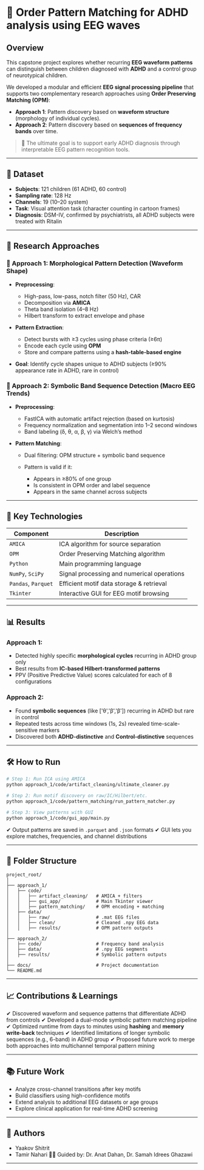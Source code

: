 

# 🧠 Order Pattern Matching for ADHD analysis using EEG waves

## Overview

This capstone project explores whether recurring **EEG waveform patterns** can distinguish between children diagnosed with **ADHD** and a control group of neurotypical children.

We developed a modular and efficient **EEG signal processing pipeline** that supports two complementary research approaches using **Order Preserving Matching (OPM)**:

* **Approach 1**: Pattern discovery based on **waveform structure** (morphology of individual cycles).
* **Approach 2**: Pattern discovery based on **sequences of frequency bands** over time.

> 🎯 The ultimate goal is to support early ADHD diagnosis through interpretable EEG pattern recognition tools.

---

## 🧪 Dataset

* **Subjects**: 121 children (61 ADHD, 60 control)
* **Sampling rate**: 128 Hz
* **Channels**: 19 (10–20 system)
* **Task**: Visual attention task (character counting in cartoon frames)
* **Diagnosis**: DSM-IV, confirmed by psychiatrists, all ADHD subjects were treated with Ritalin

---

## 🧩 Research Approaches

### 🔹 Approach 1: Morphological Pattern Detection (Waveform Shape)

* **Preprocessing**:

  * High-pass, low-pass, notch filter (50 Hz), CAR
  * Decomposition via **AMICA**
  * Theta band isolation (4–8 Hz)
  * Hilbert transform to extract envelope and phase
* **Pattern Extraction**:

  * Detect bursts with ≥3 cycles using phase criteria (≥6π)
  * Encode each cycle using **OPM**
  * Store and compare patterns using a **hash-table-based engine**
* **Goal**: Identify cycle shapes unique to ADHD subjects (≥90% appearance rate in ADHD, rare in control)

### 🔹 Approach 2: Symbolic Band Sequence Detection (Macro EEG Trends)

* **Preprocessing**:

  * FastICA with automatic artifact rejection (based on kurtosis)
  * Frequency normalization and segmentation into 1–2 second windows
  * Band labeling (δ, θ, α, β, γ) via Welch’s method
* **Pattern Matching**:

  * Dual filtering: OPM structure + symbolic band sequence
  * Pattern is valid if it:

    * Appears in ≥80% of one group
    * Is consistent in OPM order and label sequence
    * Appears in the same channel across subjects

---

## 🧠 Key Technologies

| Component           | Description                                |
| ------------------- | ------------------------------------------ |
| `AMICA`             | ICA algorithm for source separation        |
| `OPM`               | Order Preserving Matching algorithm        |
| `Python`            | Main programming language                  |
| `NumPy`, `SciPy`    | Signal processing and numerical operations |
| `Pandas`, `Parquet` | Efficient motif data storage & retrieval   |
| `Tkinter`           | Interactive GUI for EEG motif browsing     |

---

## 📊 Results

### Approach 1:

* Detected highly specific **morphological cycles** recurring in ADHD group only
* Best results from **IC-based Hilbert-transformed patterns**
* PPV (Positive Predictive Value) scores calculated for each of 8 configurations

### Approach 2:

* Found **symbolic sequences** (like \['θ','β','β']) recurring in ADHD but rare in control
* Repeated tests across time windows (1s, 2s) revealed time-scale-sensitive markers
* Discovered both **ADHD-distinctive** and **Control-distinctive** sequences

---

## 🛠 How to Run

```bash
# Step 1: Run ICA using AMICA
python approach_1/code/artifact_cleaning/ultimate_cleaner.py

# Step 2: Run motif discovery on raw/IC/Hilbert/etc.
python approach_1/code/pattern_matching/run_pattern_matcher.py

# Step 3: View patterns with GUI
python approach_1/code/gui_app/main.py
```

✔ Output patterns are saved in `.parquet` and `.json` formats
✔ GUI lets you explore matches, frequencies, and channel distributions

---

## 🧩 Folder Structure

```
project_root/
│
├── approach_1/
│   ├── code/
│   │   ├── artifact_cleaning/   # AMICA + filters
│   │   ├── gui_app/             # Main Tkinter viewer
│   │   ├── pattern_matching/    # OPM encoding + matching
│   ├── data/
│   │   ├── raw/                 # .mat EEG files
│   │   ├── clean/               # Cleaned .npy EEG data
│   │   ├── results/             # OPM pattern outputs
│
├── approach_2/
│   ├── code/                    # Frequency band analysis
│   ├── data/                    # .npy EEG segments
│   ├── results/                 # Symbolic pattern outputs
│
├── docs/                        # Project documentation
└── README.md
```

---

## 📈 Contributions & Learnings

✔ Discovered waveform and sequence patterns that differentiate ADHD from controls
✔ Developed a dual-mode symbolic pattern matching pipeline
✔ Optimized runtime from days to minutes using **hashing** and **memory write-back** techniques
✔ Identified limitations of longer symbolic sequences (e.g., 6-band) in ADHD group
✔ Proposed future work to merge both approaches into multichannel temporal pattern mining

---

## 📚 Future Work

* Analyze cross-channel transitions after key motifs
* Build classifiers using high-confidence motifs
* Extend analysis to additional EEG datasets or age groups
* Explore clinical application for real-time ADHD screening

---

## 👥 Authors

* Yaakov Shitrit
* Tamir Nahari
  👩‍🏫 Guided by: Dr. Anat Dahan, Dr. Samah Idrees Ghazawi

---
